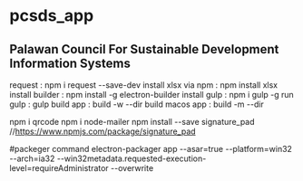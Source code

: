 # pcsds_app
<h2>Palawan Council For Sustainable Development Information Systems</h2>

request : npm i request --save-dev
install xlsx via npm : npm install xlsx
install builder : npm install -g electron-builder
install gulp : npm i gulp -g
run gulp : gulp
build app : build -w --dir
build macos app : build -m --dir


npm i qrcode
npm i node-mailer
npm install --save signature_pad    //https://www.npmjs.com/package/signature_pad

#packeger command
electron-packager app --asar=true --platform=win32 --arch=ia32 --win32metadata.requested-execution-level=requireAdministrator --overwrite